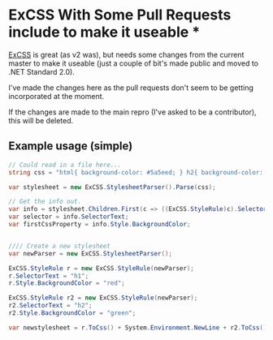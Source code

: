 # ExCSS With Some Pull Requests include to make it useable *

[ExCSS](https://github.com/TylerBrinks/ExCSS) is great (as v2 was), but needs some changes from the current master to make it useable (just a couple of bit's made public and moved to .NET Standard 2.0).

I've made the changes here as the pull requests don't seem to be getting incorporated at the moment.

If the changes are made to the main repro (I've asked to be a contributor), this will be deleted.

## Example usage (simple)

```C#
// Could read in a file here...
string css = "html{ background-color: #5a5eed; } h2{ background-color: red }";

var stylesheet = new ExCSS.StylesheetParser().Parse(css);

// Get the info out.
var info = stylesheet.Children.First(c => ((ExCSS.StyleRule)c).SelectorText == "html") as ExCSS.StyleRule;
var selector = info.SelectorText;
var firstCssProperty = info.Style.BackgroundColor;


//// Create a new stylesheet
var newParser = new ExCSS.StylesheetParser();

ExCSS.StyleRule r = new ExCSS.StyleRule(newParser);
r.SelectorText = "h1";
r.Style.BackgroundColor = "red";

ExCSS.StyleRule r2 = new ExCSS.StyleRule(newParser);
r2.SelectorText = "h2";
r2.Style.BackgroundColor = "green";

var newstylesheet = r.ToCss() + System.Environment.NewLine + r2.ToCss();

```